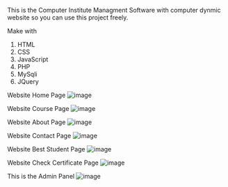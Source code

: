 This is the Computer Institute Managment Software with computer dynmic website so you can use this project freely.

Make with
1. HTML
2. CSS
3. JavaScript
4. PHP
4. MySqli
4. JQuery

Website Home Page
![image](https://user-images.githubusercontent.com/110195200/193565591-2d1968fd-33fe-47ce-a37c-a595ff0009d9.png)

Website Course Page
![image](https://user-images.githubusercontent.com/110195200/193566077-118ad8ab-7dd4-4e93-b3af-8360e10f5668.png)

Website About Page
![image](https://user-images.githubusercontent.com/110195200/193566143-ff8a90a9-4327-4432-841b-33fab1e634f1.png)

Website Contact Page
![image](https://user-images.githubusercontent.com/110195200/193566247-b5e4a013-20f2-433a-a944-f18d481eb1c3.png)

Website Best Student Page
![image](https://user-images.githubusercontent.com/110195200/193566375-01753a77-cd03-4097-af10-4054eed16abe.png)

Website Check Certificate Page
![image](https://user-images.githubusercontent.com/110195200/193567030-444fe00b-127a-4ca1-b94e-662a276f058c.png)

This is the Admin Panel
![image](https://user-images.githubusercontent.com/110195200/193565793-c13e6b00-4368-4d74-a213-619629635273.png)
